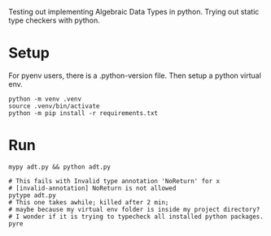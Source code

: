 Testing out implementing Algebraic Data Types in python.
Trying out static type checkers with python.

Setup
=====

For pyenv users, there is a .python-version file.
Then setup a python virtual env.

    python -m venv .venv
    source .venv/bin/activate
    python -m pip install -r requirements.txt

Run
===

    mypy adt.py && python adt.py

    # This fails with Invalid type annotation 'NoReturn' for x
    # [invalid-annotation] NoReturn is not allowed
    pytype adt.py
    # This one takes awhile; killed after 2 min;
    # maybe because my virtual env folder is inside my project directory?
    # I wonder if it is trying to typecheck all installed python packages.
    pyre
